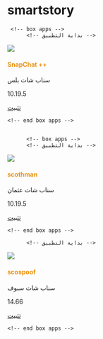 # smartstory
      
 
      
     <!-- box apps -->
          <!-- بداية التطبيق -->
<div class="zeexpert bushafi">
<div class="box-apps animated bounce">
<div class="bushafi-az">
<img class="imgae-apps" src="imgae/snapchat.png">
</div>
<div class="info-apps">
<h4 style="color: #eb9316;" class="title-apps"> SnapChat ++</h4>
<p class="info-azozz"> سناب شات بلس  </p>
</div>
<div class="azozz-zee">
<p class="v-azozz "> 10.19.5 </p>
<a class="azozz" href="" role="button" data-toggle="modal" data-target="#snapchat">تثبيت</a>
  </div>      
</div>
</div>
<!-- نهاية التطبيق -->

    <!-- end box apps -->


          <!-- box apps -->
          <!-- بداية التطبيق -->
<div class="zeexpert bushafi">
<div class="box-apps animated bounce">
<div class="bushafi-az">
<img class="imgae-apps" src="imgae/scothman.png">
</div>
<div class="info-apps">
<h4 style="color: #eb9316;" class="title-apps"> scothman </h4>
<p class="info-azozz">سناب شات عثمان  </p>
</div>
<div class="azozz-zee">
<p class="v-azozz "> 10.19.5 </p>
<a class="azozz" href="" role="button" data-toggle="modal" data-target="#scothman">تثبيت</a>
  </div>      
</div>
</div>
<!-- نهاية التطبيق -->

    <!-- end box apps -->



 <!-- box apps -->
          <!-- بداية التطبيق -->
<div class="zeexpert bushafi">
<div class="box-apps animated bounce">
<div class="bushafi-az">
<img class="imgae-apps" src="imgae/scothman.png">
</div>
<div class="info-apps">
<h4 style="color: #eb9316;" class="title-apps"> scospoof </h4>
<p class="info-azozz">سناب شات سبوف  </p>
</div>
<div class="azozz-zee">
<p class="v-azozz "> 14.66 </p>
<a class="azozz" href="" role="button" data-toggle="modal" data-target="#scospoof">تثبيت</a>
  </div>      
</div>
</div>
<!-- نهاية التطبيق -->

    <!-- end box apps -->




                 
                 

   
